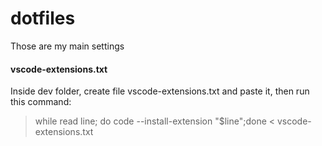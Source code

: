 # dotfiles

Those are my main settings

#### vscode-extensions.txt

Inside dev folder, create file vscode-extensions.txt and paste it, then run this command:

> while read line; do code --install-extension "$line";done < vscode-extensions.txt
